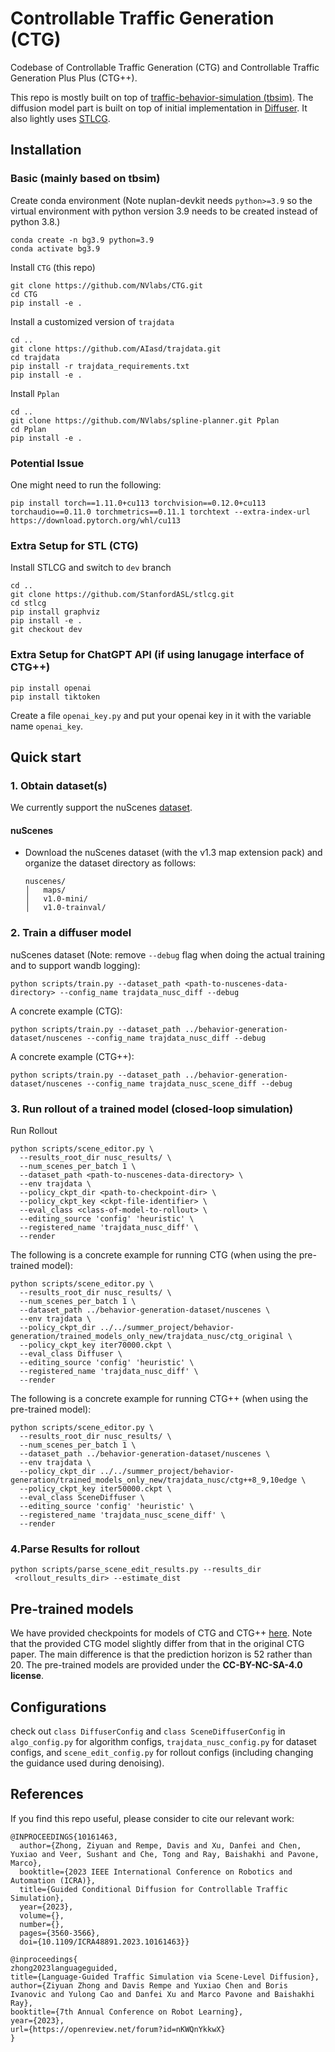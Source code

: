 # Controllable Traffic Generation (CTG)
Codebase of Controllable Traffic Generation (CTG) and Controllable Traffic Generation Plus Plus (CTG++). 

This repo is mostly built on top of [traffic-behavior-simulation (tbsim)](https://github.com/NVlabs/traffic-behavior-simulation). The diffusion model part is built on top of initial implementation in [Diffuser](https://github.com/jannerm/diffuser). It also lightly uses [STLCG](https://github.com/StanfordASL/stlcg).


## Installation
### Basic (mainly based on tbsim)
Create conda environment (Note nuplan-devkit needs `python>=3.9` so the virtual environment with python version 3.9 needs to be created instead of python 3.8.)
```angular2html
conda create -n bg3.9 python=3.9
conda activate bg3.9
```

Install `CTG` (this repo)
```angular2html
git clone https://github.com/NVlabs/CTG.git
cd CTG
pip install -e .
```

Install a customized version of `trajdata`
```angular2html
cd ..
git clone https://github.com/AIasd/trajdata.git
cd trajdata
pip install -r trajdata_requirements.txt
pip install -e .
```

Install `Pplan`
```angular2html
cd ..
git clone https://github.com/NVlabs/spline-planner.git Pplan
cd Pplan
pip install -e .
```

### Potential Issue
One might need to run the following:
```angular2html
pip install torch==1.11.0+cu113 torchvision==0.12.0+cu113 torchaudio==0.11.0 torchmetrics==0.11.1 torchtext --extra-index-url https://download.pytorch.org/whl/cu113
```



### Extra Setup for STL (CTG)
Install STLCG and switch to `dev` branch
```angular2html
cd ..
git clone https://github.com/StanfordASL/stlcg.git
cd stlcg
pip install graphviz
pip install -e .
git checkout dev
```


### Extra Setup for ChatGPT API (if using lanugage interface of CTG++)
```
pip install openai
pip install tiktoken
```
Create a file `openai_key.py` and put your openai key in it with the variable name `openai_key`.

## Quick start
### 1. Obtain dataset(s)
We currently support the nuScenes [dataset](https://www.nuscenes.org/nuscenes).


#### nuScenes
* Download the nuScenes dataset (with the v1.3 map extension pack) and organize the dataset directory as follows:
    ```
    nuscenes/
    │   maps/
    │   v1.0-mini/
    │   v1.0-trainval/
    ```


### 2. Train a diffuser model
nuScenes dataset (Note: remove `--debug` flag when doing the actual training and to support wandb logging):
```
python scripts/train.py --dataset_path <path-to-nuscenes-data-directory> --config_name trajdata_nusc_diff --debug
```

A concrete example (CTG):
```
python scripts/train.py --dataset_path ../behavior-generation-dataset/nuscenes --config_name trajdata_nusc_diff --debug
```

A concrete example (CTG++):
```
python scripts/train.py --dataset_path ../behavior-generation-dataset/nuscenes --config_name trajdata_nusc_scene_diff --debug
```

### 3. Run rollout of a trained model (closed-loop simulation)
Run Rollout
```
python scripts/scene_editor.py \
  --results_root_dir nusc_results/ \
  --num_scenes_per_batch 1 \
  --dataset_path <path-to-nuscenes-data-directory> \
  --env trajdata \
  --policy_ckpt_dir <path-to-checkpoint-dir> \
  --policy_ckpt_key <ckpt-file-identifier> \
  --eval_class <class-of-model-to-rollout> \
  --editing_source 'config' 'heuristic' \
  --registered_name 'trajdata_nusc_diff' \
  --render
```

The following is a concrete example for running CTG (when using the pre-trained model):
```
python scripts/scene_editor.py \
  --results_root_dir nusc_results/ \
  --num_scenes_per_batch 1 \
  --dataset_path ../behavior-generation-dataset/nuscenes \
  --env trajdata \
  --policy_ckpt_dir ../../summer_project/behavior-generation/trained_models_only_new/trajdata_nusc/ctg_original \
  --policy_ckpt_key iter70000.ckpt \
  --eval_class Diffuser \
  --editing_source 'config' 'heuristic' \
  --registered_name 'trajdata_nusc_diff' \
  --render
```

The following is a concrete example for running CTG++ (when using the pre-trained model):
```
python scripts/scene_editor.py \
  --results_root_dir nusc_results/ \
  --num_scenes_per_batch 1 \
  --dataset_path ../behavior-generation-dataset/nuscenes \
  --env trajdata \
  --policy_ckpt_dir ../../summer_project/behavior-generation/trained_models_only_new/trajdata_nusc/ctg++8_9,10edge \
  --policy_ckpt_key iter50000.ckpt \
  --eval_class SceneDiffuser \
  --editing_source 'config' 'heuristic' \
  --registered_name 'trajdata_nusc_scene_diff' \
  --render
```

### 4.Parse Results for rollout
```
python scripts/parse_scene_edit_results.py --results_dir
 <rollout_results_dir> --estimate_dist
```

## Pre-trained models
We have provided checkpoints for models of CTG and CTG++ [here](https://drive.google.com/drive/folders/17oYCNGTzBPWjKqvvA8JO67WswyI0j5vw?usp=sharing). 
Note that the provided CTG model slightly differ from that in the original CTG paper. The main difference is that the prediction horizon is 52 rather than 20. The pre-trained models are provided under the **CC-BY-NC-SA-4.0 license**.

## Configurations
check out `class DiffuserConfig` and `class SceneDiffuserConfig` in `algo_config.py` for algorithm configs, `trajdata_nusc_config.py` for dataset configs, and `scene_edit_config.py` for rollout configs (including changing the guidance used during denoising).


## References
If you find this repo useful, please consider to cite our relevant work: 

```
@INPROCEEDINGS{10161463,
  author={Zhong, Ziyuan and Rempe, Davis and Xu, Danfei and Chen, Yuxiao and Veer, Sushant and Che, Tong and Ray, Baishakhi and Pavone, Marco},
  booktitle={2023 IEEE International Conference on Robotics and Automation (ICRA)}, 
  title={Guided Conditional Diffusion for Controllable Traffic Simulation}, 
  year={2023},
  volume={},
  number={},
  pages={3560-3566},
  doi={10.1109/ICRA48891.2023.10161463}}

```

```
@inproceedings{
zhong2023languageguided,
title={Language-Guided Traffic Simulation via Scene-Level Diffusion},
author={Ziyuan Zhong and Davis Rempe and Yuxiao Chen and Boris Ivanovic and Yulong Cao and Danfei Xu and Marco Pavone and Baishakhi Ray},
booktitle={7th Annual Conference on Robot Learning},
year={2023},
url={https://openreview.net/forum?id=nKWQnYkkwX}
}
```
